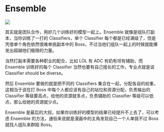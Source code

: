 # Ensemble

![](<https://raw.githubusercontent.com/Neotter/NTU_DeepLearning_Note/master/Week7/images/14-Ensemble%20(v6)_%E9%A1%B5%E9%9D%A2_03.png>)

其实就是团队合作，用好几个训练好的模型一起上。Ensemble 就像是组队打副本，当你训练了一打的 Classifiers，单个 Classifier 每个都是已经满级了，但是凭借单个角色依然很难单挑副本中的 Boss，不过当他们组队一起上的时候就能爆发出超越他们极限的力量。

当然打副本需要各种职业的配合，比如 LOL 有 ADC 有奶有坦有辅助，而 Ensemble 训练好的每个 Classifier 当然也要有自己擅长的工作，专业点就是说 Classifier should be diverse。

然后 Ensemble 要做的就是把不同的 Classifiers 集合在一起，分配各自的权重，这相当于说在打 Boss 中每个人都应该有自己的站位和资源分配，负责输出的 Classifier 等级要高点，给他的资源就多点，负责辅助的 Classifier 等级可以低点，那么给她的资源就少点。

Ensemble 是最后的大招，如果你训练好的模型的结果已经提升不上去了，可以考虑 Ensemble 的方法，通俗来说就是漫画中的主角发现自己一个人单挑不过 Boss 就找人组队来群殴 Boss。
